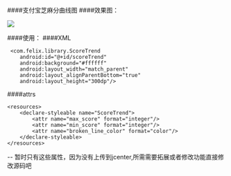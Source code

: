 ####支付宝芝麻分曲线图
####效果图：

![](https://raw.githubusercontent.com/FelixLee0527/ZhiMaScoreCurve/Demo.png)


####使用：
####XML

     <com.felix.library.ScoreTrend
        android:id="@+id/scoreTrend"
        android:background="#ffffff"
        android:layout_width="match_parent"
        android:layout_alignParentBottom="true"
        android:layout_height="300dp"/>
        
####attrs

    <resources>
        <declare-styleable name="ScoreTrend">
            <attr name="max_score" format="integer"/>
            <attr name="min_score" format="integer"/>
            <attr name="broken_line_color" format="color"/>
        </declare-styleable>
    </resources>
-- 暂时只有这些属性，因为没有上传到jcenter,所需需要拓展或者修改功能直接修改源码吧 